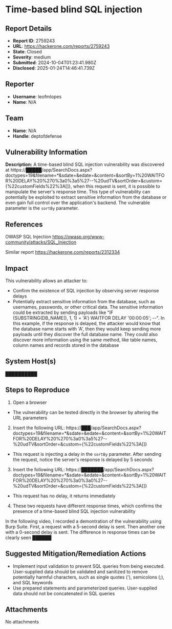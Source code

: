 # Time-based blind SQL injection

## Report Details
- **Report ID**: 2759243
- **URL**: https://hackerone.com/reports/2759243
- **State**: Closed
- **Severity**: medium
- **Submitted**: 2024-10-04T01:23:41.980Z
- **Disclosed**: 2025-01-24T14:46:41.739Z

## Reporter
- **Username**: leofmlopes
- **Name**: N/A

## Team
- **Name**: N/A
- **Handle**: deptofdefense

## Vulnerability Information
**Description:**
A time-based blind SQL injection vulnerability was discovered at https://█████/app/SearchDocs.aspx?doctypes=19&filename=*&sdate=&edate=&content=&sortBy=1%20WAITFOR%20DELAY%20%270%3a0%3a5%27--%20udTV&sortOrder=&custom={%22customFields%22%3A[]}, when this request is sent, it is possible to manipulate the server's response time. This type of vulnerability can potentially be exploited to extract sensitive information from the database or even gain full control over the application's backend.
The vulnerable parameter is the `sortBy` parameter.

## References
OWASP SQL Injection
https://owasp.org/www-community/attacks/SQL_Injection

Similar report
https://hackerone.com/reports/2312334

## Impact

This vulnerability allows an attacker to:
- Confirm the existence of SQL injection by observing server response delays
- Potentially extract sensitive information from the database, such as usernames, passwords, or other critical data. 
The sensitive information could be extracted by sending payloads like "IF (SUBSTRING(DB_NAME(), 1, 1) = 'A') WAITFOR DELAY '00:00:05'; --". In this example, if the response is delayed, the attacker would know that the database name starts with 'A', then they would keep sending more payloads until they discover the full database name. They could also discover more information using the same method, like table names, column names and records stored in the database

## System Host(s)
██████████



## Steps to Reproduce
1. Open a browser
- The vulnerability can be tested directly in the browser by altering the URL parameters


2. Insert the following URL:
https://███/app/SearchDocs.aspx?doctypes=19&filename=*&sdate=&edate=&content=&sortBy=1%20WAITFOR%20DELAY%20%270%3a0%3a5%27--%20udTV&sortOrder=&custom={%22customFields%22%3A[]}

- This request is injecting a delay in the `sortBy` parameter. After sending the request, notice the server's response is delayed by 5 seconds


3. Insert the following URL:
https://███████/app/SearchDocs.aspx?doctypes=19&filename=*&sdate=&edate=&content=&sortBy=1%20WAITFOR%20DELAY%20%270%3a0%3a0%27--%20udTV&sortOrder=&custom={%22customFields%22%3A[]}

- This request has no delay, it returns immediately


4. These two requests have different response times, which confirms the presence of a time-based blind SQL injection vulnerability

In the following video, I recorded a demontration of the vulnerability using Burp Suite. First, a request with a 5-second delay is sent. Then another one with a 0-second delay is sent. The difference in response times can be clearly seen
██████

## Suggested Mitigation/Remediation Actions
- Implement input validation to prevent SQL queries from being executed. User-supplied data should be validated and sanitized to remove potentially harmful characters, such as single quotes ('), semicolons (;), and SQL keywords
- Use prepared statements and parameterized queries. User-supplied data should not be concatenated in SQL queries



## Attachments
No attachments
